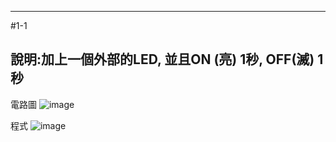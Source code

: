 ____
#1-1 

說明:加上一個外部的LED, 並且ON (亮) 1秒, OFF(滅) 1秒
----
電路圖
![image](https://user-images.githubusercontent.com/96610752/147340915-6ff2b0cd-6696-4da0-a28c-59f4da4ead03.png)



程式
![image](https://user-images.githubusercontent.com/96610752/147340931-8a15c493-df9a-4942-a56c-5fbe2d6f318e.png)
